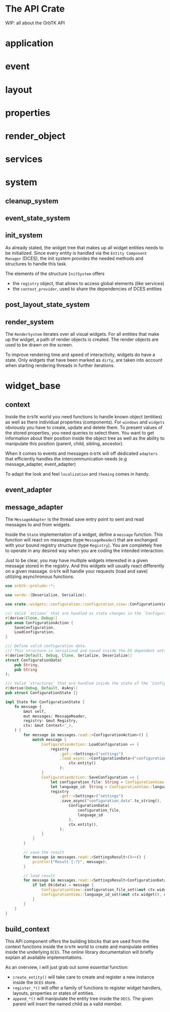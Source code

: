 # The API Crate

WIP: all about the OrbTK API

# application
# event
# layout
# properties

# render_object

# services

# system
## cleanup_system
## event_state_system

## init_system
As already stated, the widget tree that makes up all widget entities
needs to be initialized.  Since every entity is handled via the `Entity
Component Manager` (DCES), the init system provides the needed
methods and structures to handle this task.

The elements of the structure `InitSystem` offers

* the `registry` object, that allows to access global elements (like services)
* the `context_provider`, used to share the dependencies of DCES entities

## post_layout_state_system

## render_system
The `RenderSystem` iterates over all visual widgets. For all entities
that make up the widget, a path of render objects is created.
The render objects are used to be drawn on the screen.

To improve rendering time and speed of interactivity, widgets do have a state.
Only widgets that have been marked as `dirty`, are taken into account
when starting rendering threads in further iterations.

# widget_base

## context

Inside the `OrbTK` world you need functions to handle known object
(entities) as well as there individual properties (components). For
`windows` and `widgets` obviously you have to create, update and delete them.
To present values of the stored properties, you need queries to select them.
You want to get information about their position inside the object tree as well
as the ability to manipulate this position (parent, child, sibling, ancestor).

When it comes to events and messages `OrbTK` will off dedicated `adapters` that
efficiently handles the intercommunication needs (e.g message_adapter, event_adapter)

To adapt the look and feel `localization` and `theming` comes in handy.

## event_adapter

## message_adapter
The `MessageAdapter` is the thread save entry point to sent and read
messages to and from widgets.

Inside the `State` implementation of a widget, define a `message` function.
This function will react on messages (type `MessageReader`) that are exchanged
with your bound registry structure (type `Registry`). You are completely free to operate
in any desired way when you are coding the intended interaction.

Just to be clear, you may have multiple widgets interested in a given
message stored in the registry. And this widgets will usually react differently on a given
massage. `OrbTK` will handle your requests (load and save) utilizing asynchronous functions.

```rust
use orbtk::prelude::*;

use serde::{Deserialize, Serialize};

use crate::widgets::configuration::configuration_view::ConfigurationView;

/// Valid `actions` that are handled as state changes in the `Configuration` widget.
#[derive(Clone, Debug)]
pub enum ConfigurationAction {
	SaveConfiguration,
	LoadConfiguration,
}

/// Define valid configuration data.
/// This structure is serialized and saved inside the OS dependent settings file.
#[derive(Default, Debug, Clone, Serialize, Deserialize)]
struct ConfigurationData(
	pub String,
	pub String
);

/// Valid `structures` that are handled inside the state of the `Configuration` widget.
#[derive(Debug, Default, AsAny)]
pub struct ConfigurationState {}

impl State for ConfigurationState {
	fn message {
		&mut self,
		mut messages: MessageReader,
		registry: &mut Registry,
		ctx: &mut Context<'_>,
	) {
		for message in messages.read::<ConfigurationAction>() {
			match message {
				ConfigurationAction::LoadConfiguration => {
					registry
						.get::<Settings>("settings")
						.load_async::<ConfigurationData>("configuration_data".to_string(),
							ctx.entity()
						);
				}
				ConfigurationAction::SaveConfiguration => {
					let configuration_file: String = ConfigurationView::configuration_file_clone(&ctx.widget());
					let language_id: String = ConfigurationView::language_id_clone(&ctx.widget());
					registry
						.get::<Settings>("settings")
						.save_async("configuration_data".to_string(),
							ConfigurationData(
								configuration_file,
								language_id
							),
							ctx.entity(),
						);
				}
			}
		}

		// save the result
		for message in messages.read::<SettingsResult<()>>() {
			println!("Result {:?}", message);
		}

		// load result
		for message in messages.read::<SettingsResult<ConfigurationData>>() {
			if let Ok(data) = message {
				ConfigurationView::configuration_file_set(&mut ctx.widget(), data.0);
				ConfigurationView::language_id_set(&mut ctx.widget(), data.1);
			}
		}
	}
}
```
## build_context

This API component offers the building blocks that are used from the
context functions inside the `OrbTK` world to create and manipulate
entities inside the underlying `DCES`. The online library
documentation will briefly explain all available implementations.

As an overview, i will just grab out some essential function:

* `create_entity()` will take care to create and register a new
instance inside the `DCES` store.
* `register_*()` will offer a family of functions to register widget handlers,
layouts, properties or states of entities.
* `append_*()` will manipulate the entity tree inside the `DECS`. The
given parent will insert the named child as a valid member.
